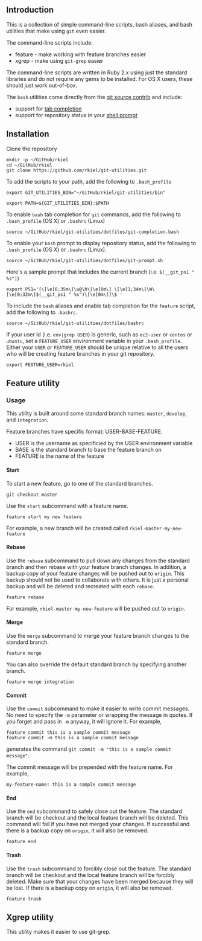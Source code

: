 ## Introduction

This is a collection of simple command-line scripts, bash aliases, and bash utilities that make using `git` even easier.

The command-line scripts include:

* feature - make working with feature branches easier
* xgrep - make using `git-grep` easier

The command-line scripts are written in Ruby 2.x using just the standard libraries and do not require any gems to be installed.
For OS X users, these should just work out-of-box.

The `bash` utilities come directly from the [git source contrib](https://github.com/git/git/tree/master/contrib) and include:

* support for [tab completion](https://github.com/git/git/tree/master/contrib/completion/git-completion.bash)
* support for repository status in your [shell prompt](https://github.com/git/git/tree/master/contrib/completion/git-prompt.sh)

## Installation

Clone the repository

```
mkdir -p ~/GitHub/rkiel
cd ~/GitHub/rkiel
git clone https://github.com/rkiel/git-utilities.git
```

To add the scripts to your path, add the following to `.bash_profile`

```
export GIT_UTILITIES_BIN="~/GitHub/rkiel/git-utilities/bin"

export PATH=${GIT_UTILITIES_BIN}:$PATH
```

To enable `bash` tab completion for `git` commands, add the following to `.bash_profile` (OS X) or `.bashrc` (Linux)

```
source ~/GitHub/rkiel/git-utilities/dotfiles/git-completion.bash
```

To enable your `bash` prompt to display repository status, add the following to `.bash_profile` (OS X) or `.bashrc` (Linux).
```
source ~/GitHub/rkiel/git-utilities/dotfiles/git-prompt.sh
```

Here's a sample prompt that includes the current branch (i.e. `$(__git_ps1 " %s")`)

```
export PS1='[\[\e[0;35m\]\u@\h\[\e[0m\] \[\e[1;34m\]\W\[\e[0;32m\]$(__git_ps1 " %s")\[\e[0m\]]\$ '
```

To include the `bash` aliases and enable tab completion for the `feature` script, add the following to `.bashrc`.

```
source ~/GitHub/rkiel/git-utilities/dotfiles/bashrc
```

If your user id (i.e. `env|grep USER`) is generic, such as `ec2-user` or `centos` or `ubuntu`, set a `FEATURE_USER` environment variable in your `.bash_profile`.  Either your `USER` or `FEATURE_USER` should be unique relative to all the users who will be creating feature branches in your git repository.

```
export FEATURE_USER=rkiel
```

## Feature utility

### Usage

This utility is built around some standard branch names: `master`, `develop`, and `integration`.

Feature branches have specific format: USER-BASE-FEATURE.

* USER is the username as specificied by the USER environment variable
* BASE is the standard branch to base the feature branch on
* FEATURE is the name of the feature

#### Start

To start a new feature, go to one of the standard branches.

```
git checkout master
```

Use the `start` subcommand with a feature name.

```
feature start my new feature
```

For example, a new branch will be created called `rkiel-master-my-new-feature`

#### Rebase

Use the `rebase` subcommand to pull down any changes from the standard branch and then rebase with your feature branch changes.
In addition, a backup copy of your feature changes will be pushed out to `origin`.
This backup should not be used to collaborate with others.  It is just a personal backup and will be deleted and recreated with each `rebase`.

```
feature rebase
```

For example, `rkiel-master-my-new-feature` will be pushed out to `origin`.

#### Merge

Use the `merge` subcommand to merge your feature branch changes to the standard branch.

```
feature merge
```

You can also override the default standard branch by specifying another branch.

```
feature merge integration
```

#### Commit

Use the `commit` subcommand to make it easier to write commit messages.
No need to specify the `-m` parameter or wrapping the message in quotes.
If you forget and pass in `-m` anyway, it will ignore it.
For example,

```
feature commit this is a sample commit message
feature commit -m this is a sample commit message
```

generates the command `git commit -m "this is a sample commit message"`.

The commit message will be prepended with the feature name.  For example,

```
my-feature-name: this is a sample commit message
```

#### End

Use the `end` subcommand to safely close out the feature.
The standard branch will be checkout and the local feature branch will be deleted.
This command will fail if you have not merged your changes.
If successful and there is a backup copy on `origin`, it will also be removed.

```
feature end
```

#### Trash

Use the `trash` subcommand to forcibly close out the feature.
The standard branch will be checkout and the local feature branch will be forcibly deleted.
Make sure that your changes have been merged because they will be lost.
If there is a backup copy on `origin`, it will also be removed.

```
feature trash
```

## Xgrep utility

This utility makes it easier to use git-grep.
